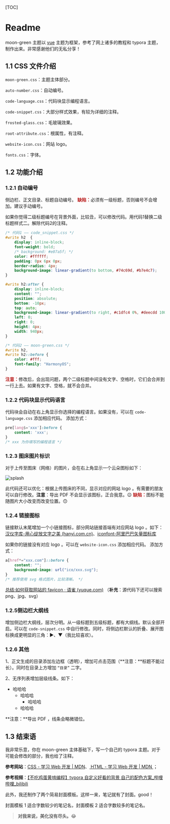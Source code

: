 [TOC]



# Readme

moon-green 主题以 [vue](https://github.com/blinkfox/typora-vue-theme) 主题为框架，参考了网上诸多的教程和 typora 主题，制作出来。非常感谢他们的无私分享！

## 1.1 CSS 文件介绍

`moon-green.css`：主题主体部分。

`auto-number.css`：自动编号。

`code-language.css`：代码块显示编程语言。

`code-snippet.css`：大部分样式效果，有较为详细的注释。

`frosted-glass.css`：毛玻璃效果。

`root-attribute.css`：根属性，有注释。

`website-icon.css`：网站 logo。

`fonts.css`：字体。

## 1.2 功能介绍

### 1.2.1 自动编号

侧边栏、正文目录、标题自动编号。
<span style="color:#b91919;font-weight:bolder">缺陷：</span>必须有一级标题，否则编号不会增加。建议手动编号。

如果你觉得二级标题编号在背景外面，比较丑，可以修改代码。用代码1替换二级标题样式二。解除代码2的注释。

```css
/* 代码1 —— code_snippet.css */
#write h2  {
    display: inline-block;
    font-weight: bold;
    /* background: #e07a5f; */
    color: #ffffff;
    padding: 0px 6px 0px;
    border-radius: 4px;
    background-image: linear-gradient(to bottom, #74c69d, #b7e4c7);
}

#write h2:after {
    display: inline-block;
    content: "";
    position: absolute;
    bottom: -10px;
    top: auto;
    background-image: linear-gradient(to right, #c1dfc4 0%, #deecdd 100%);
    left: 0;
    right: 0;
    height: 4px;
    width: 940px;
}

/* 代码2 —— moon-green.css */
#write h2,
#write h2::before {
    color: #fff;
    font-family: "HarmonyOS";
}
```

<span style="color:#b91919;font-weight:bolder">注意：</span>修改后，会出现问题，两个二级标题中间没有文字、空格时，它们会合并到一行上去。如果有文字、空格，就不会合并。

### 1.2.2 代码块显示代码语言

代码块会自动在右上角显示你选择的编程语言。如果没有，可以在 `code-language.css` 添加相应代码。
添加方式：

```css
pre[lang$='xxx']:before {
    content: 'xxx';
}
/* xxx 为你填写的编程语言 */
```

### 1.2.3 图床图片标识

对于上传至图床（网络）的图片，会在右上角显示一个云朵图标如下：

<img src="https://gitee.com/jinghu-moon/imgbed/raw/master/images/splash.png" alt="splash"  />

此代码还可以优化：根据上传图床的不同，显示对应的网站 logo 。有需要的朋友可以自行修改。**注意**：导出 PDF 不会显示该图标，正合我意。😉
<span style="color:#b91919;font-weight:bolder">缺陷：</span>图标不能随图片大小改变而改变位置。🙃

### 1.2.4 链接图标

链接默认末尾增加一个小链接图标，部分网站链接首端有对应网站 logo 。如下：
[汉仪字库-用心绽放文字之美 (hanyi.com.cn)](https://www.hanyi.com.cn/)、[iconfont-阿里巴巴矢量图标库](https://www.iconfont.cn/)

如果你的链接没有对应 logo 。可以在 `website-icon.css` 添加相应代码。
添加方式：

```css
a[href*="xxx.com"]::before {
    content: "";
    background-image: url("ico/xxx.svg");
}
/* 推荐使用 svg 格式图片，比较清晰。 */
```

[总结:如何获取网站的 favicon · 语雀 (yuque.com)](https://www.yuque.com/achuan-2/blog/rp2myq) （**补充**：源代码下还可以搜索 png、jpg、svg）

### 1.2.5侧边栏大纲线

增加侧边栏大纲线，层次分明。从一级标题到五级标题，都有大纲线。默认全部开启。可以在 `code-snippet.css` 中自行修改。同时，将侧边栏默认的折叠、展开图标换成更明显的三角：▶、▼（我比较喜欢）。

### 1.2.6 其他

1、正文生成的目录添加左边框（透明），增加可点击范围（**注意：**标题不能过长）。同时在目录上方增加 `“目录”` 二字。

2、无序列表增加层级线条。如下：

- 哈哈哈
  - 哈哈哈
    - 哈哈哈
  - 哈哈哈

**注意：**导出 PDF ，线条会略微错位。

## 1.3 结束语

我非常乐意，你在 moon-green 主体基础下，写一个自己的 typora 主题。对于可能会修改的部分，我也给了注释。

**参考网站**：[CSS - 学习 Web 开发 | MDN](https://developer.mozilla.org/zh-CN/docs/Learn/CSS)、[ HTML  - 学习 Web 开发 | MDN ](https://developer.mozilla.org/zh-CN/docs/Learn/HTML)；

**参考视频**：[【不吃鸡蛋黄啃编程】typora 自定义好看的背景 自己的配色方案_哔哩哔哩_bilibili](https://www.bilibili.com/video/BV1Lt4y1D7kN?from=search&seid=8687069285771528770&spm_id_from=333.337.0.0)

此外，我还制作了两个简易封面模板。这样一来，笔记就有了封面。good！

封面模板 1 适合字数较少的笔记名，封面模板 2 适合字数较多的笔记名。

> **对我来说，美化没有尽头。**😂

